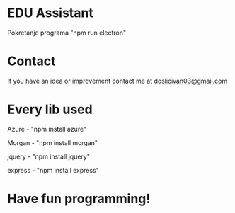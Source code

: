 # EDU Assistant

Pokretanje programa "npm run electron"

# Contact

If you have an idea or improvement contact me at doslicivan03@gmail.com

# Every lib used

Azure - "npm install azure"

Morgan - "npm install morgan"

jquery - "npm install jquery"

express - "npm install express"

# Have fun programming!
